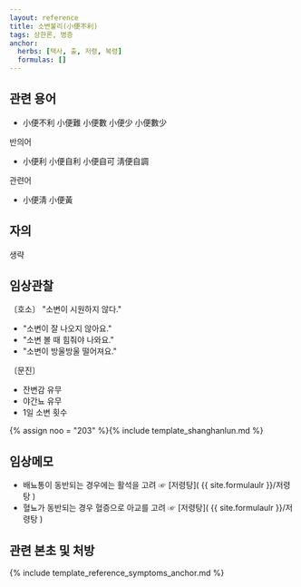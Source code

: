 ```yaml
---
layout: reference
title: 소변불리(小便不利)
tags: 상한론, 병증
anchor:
  herbs: [택사, 출, 저령, 복령]
  formulas: []
---
```


## 관련 용어

* 小便不利 小便難 小便數 小便少 小便數少

반의어

* 小便利 小便自利 小便自可 淸便自調

관련어

* 小便淸 小便黃

## 자의

생략

## 임상관찰

〔호소〕 "소변이 시원하지 않다."

* "소변이 잘 나오지 않아요."
* "소변 볼 때 힘줘야 나와요."
* "소변이 방울방울 떨어져요."

〔문진〕

* 잔변감 유무
* 야간뇨 유무
* 1일 소변 횟수

{% assign noo = "203" %}{% include template_shanghanlun.md %}

## 임상메모

* 배뇨통이 동반되는 경우에는 활석을 고려 ☞ [저령탕]( {{ site.formulaulr }}/저령탕 )
* 혈뇨가 동반되는 경우 혈증으로 아교를 고려 ☞ [저령탕]( {{ site.formulaulr }}/저령탕 )

## 관련 본초 및 처방

{% include template_reference_symptoms_anchor.md %}
